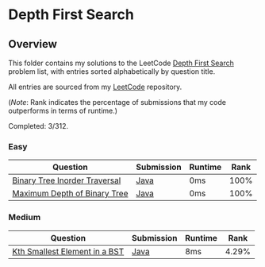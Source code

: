 # Depth First Search

## Overview
This folder contains my solutions to the LeetCode [Depth First Search](https://leetcode.com/problem-list/depth-first-search/) problem list,
with entries sorted alphabetically by question title.

All entries are sourced from my [LeetCode](https://github.com/shumarb/leetcode) repository.

(*Note*: Rank indicates the percentage of submissions that my code outperforms in terms of runtime.)

Completed: 3/312.

### Easy
| Question                                                                                                      | Submission                                                                                             | Runtime | Rank   |
|---------------------------------------------------------------------------------------------------------------|--------------------------------------------------------------------------------------------------------|---------|--------|
| [Binary Tree Inorder Traversal](https://leetcode.com/problems/binary-tree-inorder-traversal/description/)     | [Java](https://github.com/shumarb/leetcode/blob/main/submissions/java/BinaryTreeInorderTraversal.java) | 0ms     | 100%   |
| [Maximum Depth of Binary Tree](https://leetcode.com/problems/maximum-depth-of-binary-tree/description/)       | [Java](https://github.com/shumarb/leetcode/blob/main/submissions/java/MaximumDepthOfBinaryTree.java)   | 0ms     | 100%   |

### Medium
| Question                                                                                                  | Submission                                                                                           | Runtime | Rank  |
|-----------------------------------------------------------------------------------------------------------|------------------------------------------------------------------------------------------------------|---------|-------|
| [Kth Smallest Element in a BST](https://leetcode.com/problems/kth-smallest-element-in-a-bst/description/) | [Java](https://github.com/shumarb/leetcode/blob/main/submissions/java/KthSmallestElementInABST.java) | 8ms     | 4.29% |
